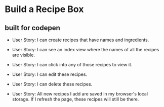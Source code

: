 Build a Recipe Box
==========================
built for codepen
------------------

* User Story: I can create recipes that have names and ingredients.

* User Story: I can see an index view where the names of all the recipes are visible.

* User Story: I can click into any of those recipes to view it.

* User Story: I can edit these recipes.

* User Story: I can delete these recipes.

* User Story: All new recipes I add are saved in my browser's local storage. If I refresh the page, these recipes will still be there.
